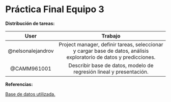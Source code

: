 # Práctica Final Equipo 3

**Distribución de tareas:**

|User| Trabajo|
|:---:|:---:|
|@nelsonalejandrov| Project manager, definir tareas, seleccionar y cargar base de datos, análisis exploratorio de datos y predicciones.|
|@CAMM961001 | Describir base de datos, modelo de regresión lineal y presentación. |

**Referencias:** 

[Base de datos utilizada.](https://www.kaggle.com/uciml/red-wine-quality-cortez-et-al-2009?select=winequality-red.csv)
